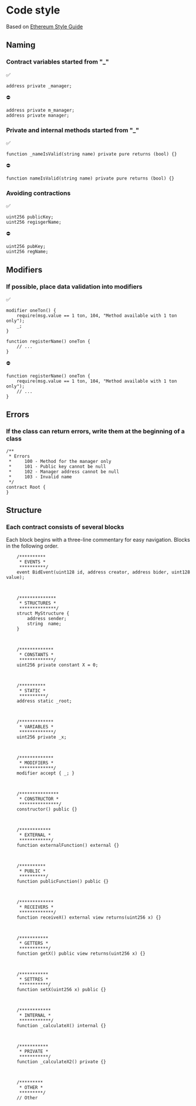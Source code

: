 # Code style
Based on [Ethereum Style Guide](https://docs.soliditylang.org/en/v0.8.5/style-guide.html)

## Naming
### Contract variables started from "_"
✅
```sol
address private _manager;
```

⛔️
```sol
address private m_manager;
address private manager;
```

### Private and internal methods started from "_"
✅
```sol
function _nameIsValid(string name) private pure returns (bool) {}
```

⛔️
```sol
function nameIsValid(string name) private pure returns (bool) {}
```

### Avoiding contractions
✅
```sol
uint256 publicKey;
uint256 regisgerName;
```

⛔️
```sol
uint256 pubKey;
uint256 regName;
```


## Modifiers
### If possible, place data validation into modifiers
✅
```sol
modifier oneTon() {
    require(msg.value == 1 ton, 104, "Method available with 1 ton only");
    _;
}

function registerName() oneTon {
    // ...
}
```

⛔️
```sol
function registerName() oneTon {
    require(msg.value == 1 ton, 104, "Method available with 1 ton only");
    // ...
}
```

## Errors
### If the class can return errors, write them at the beginning of a class
```sol
/**
 * Errors
 *     100 - Method for the manager only
 *     101 - Public key cannot be null
 *     102 - Manager address cannot be null
 *     103 - Invalid name
 */
contract Root {
}
```

## Structure
### Each contract consists of several blocks
Each block begins with a three-line commentary for easy navigation. Blocks in the following order.
```sol
    /**********
     * EVENTS *
     **********/
    event BidEvent(uint128 id, address creator, address bider, uint128 value);
    
    
    
    /**************
     * STRUCTURES *
     **************/
    struct MyStructure {
        address sender;
        string  name;
    }
    
    
    
    /*************
     * CONSTANTS *
     *************/
    uint256 private constant X = 0;
    
    
    
    /**********
     * STATIC *
     **********/
    address static _root;
    
    
    
    /*************
     * VARIABLES *
     *************/
    uint256 private _x;
    
    
    
    /*************
     * MODIFIERS *
     *************/
    modifier accept { _; }
    
    
    
    /***************
     * CONSTRUCTOR *
     ***************/
    constructor() public {}
    
    
    
    /************
     * EXTERNAL *
     ************/
    function externalFunction() external {}
    
    
    
    /**********
     * PUBLIC *
     **********/
    function publicFunction() public {}
    
    
    
    /*************
     * RECEIVERS *
     *************/
    function receiveX() external view returns(uint256 x) {}
    
    
    
    /***********
     * GETTERS *
     ***********/
    function getX() public view returns(uint256 x) {}
    
    
    
    /***********
     * SETTRES *
     ***********/
    function setX(uint256 x) public {}
    
    
    
    /************
     * INTERNAL *
     ************/
    function _calculateX() internal {}
    
    
    
    /***********
     * PRIVATE *
     ***********/
    function _calculateX2() private {}
    
    
    
    /*********
     * OTHER *
     *********/
    // Other
```
